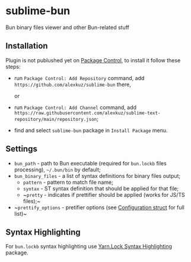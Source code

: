 # sublime-bun
Bun binary files viewer and other Bun-related stuff

## Installation

Plugin is not publushed yet on [Package Control](https://packagecontrol.io/), to install it follow these steps:

- run `Package Control: Add Repository` command, add `https://github.com/alexkuz/sublime-bun` there,

    or

- run `Package Control: Add Channel` command, add `https://raw.githubusercontent.com/alexkuz/sublime-text-repository/main/repository.json`;
- find and select `sublime-bun` package in `Install Package` menu.

## Settings

- `bun_path` - path to Bun executable (required for `bun.lockb` files processing), `~/.bun/bin` by default;
- `bun_binary_files` - a list of syntax definitions for binary files output;
  - `pattern` - pattern to match file name;
  - `syntax` - ST syntax definition that should be applied for that file;
  - ~`pretty` - indicates if prettifier should be applied (works for JS/TS files);~
- ~`prettify_options` - pretifier options (see [Configuration struct](https://github.com/dprint/dprint-plugin-typescript/blob/64064984dc24339249c6425a1401f93d94887967/src/configuration/types.rs#L258) for full list)~

## Syntax Highlighting
For `bun.lockb` syntax highlighting use [Yarn.Lock Syntax Highlighting](https://github.com/alexkuz/sublime-yarn-lock) package.
